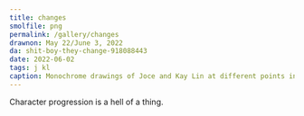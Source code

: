 ```yaml
---
title: changes
smolfile: png
permalink: /gallery/changes
drawnon: May 22/June 3, 2022
da: shit-boy-they-change-918088443
date: 2022-06-02
tags: j kl
caption: Monochrome drawings of Joce and Kay Lin at different points in their lives, story included.
---
```

Character progression is a hell of a thing.